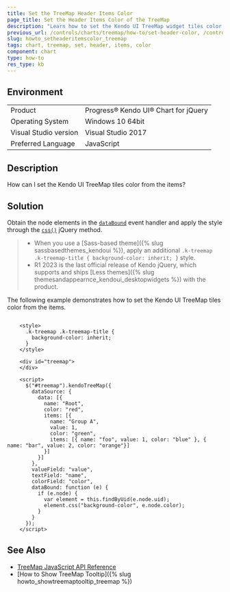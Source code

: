 ```yaml
---
title: Set the TreeMap Header Items Color
page_title: Set the Header Items Color of the TreeMap
description: "Learn how to set the Kendo UI TreeMap widget tiles color from the items."
previous_url: /controls/charts/treemap/how-to/set-header-color, /controls/charts/how-to/appearance/set-header-color
slug: howto_setheaderitemscolor_treemap
tags: chart, treemap, set, header, items, color
component: chart
type: how-to
res_type: kb
---
```


## Environment

<table>
 <tr>
  <td>Product</td>
  <td>Progress® Kendo UI® Chart for jQuery</td>
 </tr>
 <tr>
  <td>Operating System</td>
  <td>Windows 10 64bit</td>
 </tr>
 <tr>
  <td>Visual Studio version</td>
  <td>Visual Studio 2017</td>
 </tr>
 <tr>
  <td>Preferred Language</td>
  <td>JavaScript</td>
 </tr>
</table>

## Description

How can I set the Kendo UI TreeMap tiles color from the items?

## Solution

Obtain the node elements in the [`dataBound`](/api/javascript/dataviz/ui/treemap/events/databound) event handler and apply the style through the [`css()`](https://api.jquery.com/css/) jQuery method.

> * When you use a [Sass-based theme]({% slug sassbasedthemes_kendoui %}), apply an additional `.k-treemap .k-treemap-title { background-color: inherit; }` style.
> * R1 2023 is the last official release of Kendo jQuery, which supports and ships [Less themes]({% slug themesandappearnce_kendoui_desktopwidgets %}) with the product.

The following example demonstrates how to set the Kendo UI TreeMap tiles color from the items.

```dojo

    <style>
      .k-treemap .k-treemap-title {
        background-color: inherit;
      }
    </style>

    <div id="treemap">
    </div>

    <script>
      $("#treemap").kendoTreeMap({
        dataSource: {
          data: [{
            name: "Root",
            color: "red",
            items: [{
              name: "Group A",
              value: 1,
              color: "green",
              items: [{ name: "foo", value: 1, color: "blue" }, { name: "bar", value: 2, color: "orange"}]
            }]
          }]
        },
        valueField: "value",
        textField: "name",
        colorField: "color",
        dataBound: function (e) {
          if (e.node) {
            var element = this.findByUid(e.node.uid);
            element.css("background-color", e.node.color);
          }
        }
      });
    </script>

```

## See Also

* [TreeMap JavaScript API Reference](/api/javascript/dataviz/ui/treemap)
* [How to Show TreeMap Tooltip]({% slug howto_showtreemaptooltip_treemap %})
